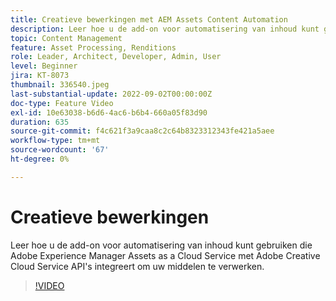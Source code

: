 ```yaml
---
title: Creatieve bewerkingen met AEM Assets Content Automation
description: Leer hoe u de add-on voor automatisering van inhoud kunt gebruiken die Adobe Experience Manager Assets as a Cloud Service met Adobe Creative Cloud Service API's integreert om uw middelen te verwerken.
topic: Content Management
feature: Asset Processing, Renditions
role: Leader, Architect, Developer, Admin, User
level: Beginner
jira: KT-8073
thumbnail: 336540.jpeg
last-substantial-update: 2022-09-02T00:00:00Z
doc-type: Feature Video
exl-id: 10e63038-b6d6-4ac6-b6b4-660a05f83d90
duration: 635
source-git-commit: f4c621f3a9caa8c2c64b8323312343fe421a5aee
workflow-type: tm+mt
source-wordcount: '67'
ht-degree: 0%

---
```


# Creatieve bewerkingen

Leer hoe u de add-on voor automatisering van inhoud kunt gebruiken die Adobe Experience Manager Assets as a Cloud Service met Adobe Creative Cloud Service API&#39;s integreert om uw middelen te verwerken.

>[!VIDEO](https://video.tv.adobe.com/v/3444091?quality=12&learn=on&captions=dut)

